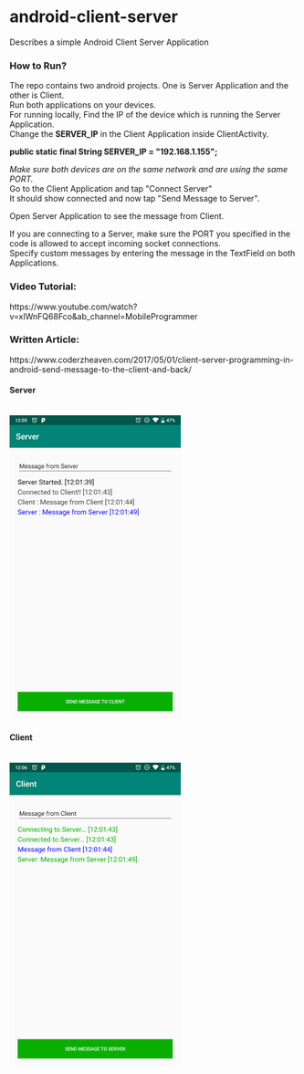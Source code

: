 # android-client-server
Describes a simple Android Client Server Application

<h3>How to Run?</h3>

The repo contains two android projects. One is Server Application and the other is Client.<br/>
Run both applications on your devices.<br/>
For running locally, Find the IP of the device which is running the Server Application.<br/>
Change the <b>SERVER_IP</b> in the Client Application inside ClientActivity.<br/>

 <b>public static final String SERVER_IP = "192.168.1.155";</b>
 
<i>Make sure both devices are on the same network and are using the same PORT.</i><br/>
Go to the Client Application and tap "Connect Server"<br/>
It should show connected and now tap "Send Message to Server".<br/>

Open Server Application to see the message from Client.

If you are connecting to a Server, make sure the PORT you specified in the code is allowed to accept incoming socket connections.
<br/>Specify custom messages by entering the message in the TextField on both Applications.

<h3>Video Tutorial:</h3>
https://www.youtube.com/watch?v=xIWnFQ68Fco&ab_channel=MobileProgrammer
<br />
<h3>Written Article:</h3>
https://www.coderzheaven.com/2017/05/01/client-server-programming-in-android-send-message-to-the-client-and-back/
<br />
<h4>Server</h4>
<br />
<a href=""><img src="https://github.com/MrVipinVijayan/android-client-server/blob/main/Screenshots/server.png?raw=true" alt="drawing" style="width:300px;"/></a>
<h4>Client</h4>
<br />
<a href=""><img src="https://github.com/MrVipinVijayan/android-client-server/blob/main/Screenshots/client.png?raw=true" alt="drawing" style="width:300px;"/></a>
